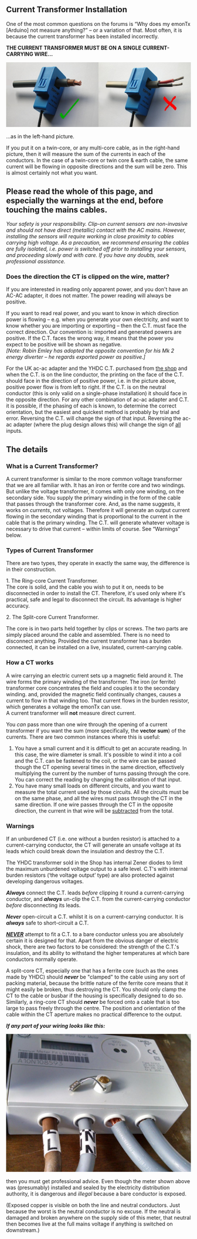## Current Transformer Installation

One of the most common questions on the forums is “Why does my emonTx [Arduino] not measure anything?” – or a variation of that. Most often, it is because the current transformer has been installed incorrectly.

**THE CURRENT TRANSFORMER MUST BE ON A SINGLE CURRENT-CARRYING WIRE…**

![CT on cable - right & wrong](files/CT-on-cable.jpg)

…as in the left-hand picture.

If you put it on a twin-core, or any multi-core cable, as in the right-hand picture, then it will measure the sum of the currents in each of the conductors. In the case of a twin-core or twin core & earth cable, the same current will be flowing in opposite directions and the sum will be zero. This is almost certainly not what you want.

## Please read the whole of this page, and especially the warnings at the end, before touching the mains cables.

_Your safety is your responsibility. Clip-on current sensors are non-invasive and should not have direct (metallic) contact with the AC mains. However, installing the sensors will require working in close proximity to cables carrying high voltage. As a precaution, we recommend ensuring the cables are fully isolated, i.e. power is switched off prior to installing your sensors, and proceeding slowly and with care. If you have any doubts, seek professional assistance._

### Does the direction the CT is clipped on the wire, matter?

If you are interested in reading only apparent power, and you don't have an AC-AC adapter, it does not matter. The power reading will always be positive.

If you want to read real power, and you want to know in which direction power is flowing – e.g. when you generate your own electricity, and want to know whether you are importing or exporting – then the C.T. must face the correct direction. Our convention is: imported and generated powers are positive. If the C.T. faces the wrong way, it means that the power you expect to be positive will be shown as negative.  
_[Note: Robin Emley has adopted the opposite convention for his Mk 2 energy diverter – he regards _exported_ power as positive.]_

For the UK ac-ac adapter and the YHDC C.T. purchased from [the shop](https://shop.openenergymonitor.com/components/) and when the C.T. is on the line conductor, the printing on the face of the C.T. should face in the direction of positive power, i.e. in the picture above, positive power flow is from left to right. If the C.T. is on the neutral conductor (this is only valid on a single-phase installation) it should face in the opposite direction. For any other combination of ac-ac adapter and C.T. it is possible, if the phasing of each is known, to determine the correct orientation, but the easiest and quickest method is probably by trial and error. Reversing the C.T. will change the sign of that input. Reversing the ac-ac adapter (where the plug design allows this) will change the sign of <u>all</u> inputs.

## The details

### What is a Current Transformer?

A current transformer is similar to the more common voltage transformer that we are all familiar with. It has an iron or ferrite core and two windings. But unlike the voltage transformer, it comes with only one winding, on the secondary side. You supply the primary winding in the form of the cable that passes through the transformer core. And, as the name suggests, it works on _currents_, not voltages. Therefore it will generate an output current flowing in the secondary winding that is proportional to the current in the cable that is the primary winding. The C.T. will generate whatever voltage is necessary to drive that current – within limits of course. See “Warnings” below.

### Types of Current Transformer

There are two types, they operate in exactly the same way, the difference is in their construction.

1\. The Ring-core Current Transformer.  
The core is solid, and the cable you wish to put it on, needs to be disconnected in order to install the CT. Therefore, it's used only where it's practical, safe and legal to disconnect the circuit. Its advantage is higher accuracy.

2\. The Split-core Current Transformer.

The core is in two parts held together by clips or screws. The two parts are simply placed around the cable and assembled. There is no need to disconnect anything. Provided the current transformer has a burden connected, it can be installed on a live, insulated, current-carrying cable.

### How a CT works

A wire carrying an electric current sets up a magnetic field around it. The wire forms the primary winding of the transformer. The iron (or ferrite) transformer core concentrates the field and couples it to the secondary winding. and, provided the magnetic field continually changes, causes a current to flow in that winding too. That current flows in the burden resistor, which generates a voltage the emonTx can use.  
A current transformer will **not** measure direct current.

You _can_ pass more than one wire through the opening of a current transformer if you want the sum (more specifically, the **vector sum**) of the currents. There are two common instances where this is useful:

1.  You have a small current and it is difficult to get an accurate reading. In this case, the wire diameter is small. It's possible to wind it into a coil and the C.T. can be fastened to the coil, or the wire can be passed though the CT opening several times in the same direction, effectively multiplying the current by the number of turns passing through the core. You can correct the reading by changing the calibration of that input.
2.  You have many small loads on different circuits, and you want to measure the total current used by those circuits. All the circuits must be on the same phase, and all the wires must pass through the CT in the same direction. If one wire passes through the CT in the opposite direction, the current in that wire will be <u>subtracted</u> from the total.

### Warnings

If an unburdened CT (i.e. one without a burden resistor) is attached to a current-carrying conductor, the CT will generate an unsafe voltage at its leads which could break down the insulation and destroy the C.T.

The YHDC transformer sold in the Shop has internal Zener diodes to limit the maximum unburdened voltage output to a safe level. C.T's with internal burden resistors (‘the voltage output’ type) are also protected against developing dangerous voltages.

_**Always**_ connect the C.T. leads _before_ clipping it round a current-carrying conductor, and _**always**_ un-clip the C.T. from the current-carrying conductor _before_ disconnecting its leads.

_**Never**_ open-circuit a C.T. whilst it is on a current-carrying conductor. It is _**always**_ safe to short-circuit a C.T.

<u>_**NEVER**_</u> attempt to fit a C.T. to a bare conductor unless you are absolutely certain it is designed for that. Apart from the obvious danger of electric shock, there are two factors to be considered: the strength of the C.T.'s insulation, and its ability to withstand the higher temperatures at which bare conductors normally operate.

A split-core CT, especially one that has a ferrite core (such as the ones made by YHDC) should _**never**_ be "clamped" to the cable using any sort of packing material, because the brittle nature of the ferrite core means that it might easily be broken, thus destroying the CT. You should only clamp the CT to the cable or busbar if the housing is specifically designed to do so. Similarly, a ring-core CT should **_never_** be forced onto a cable that is too large to pass freely through the centre. The position and orientation of the cable within the CT aperture makes no practical difference to the output.

_**If any part of your wiring looks like this:**_

![](files/dangerous_meter_install.jpg)

then you must get professional advice. Even though the meter shown above was (presumably) installed and sealed by the electricity distribution authority, it is dangerous and _illegal_ because a bare conductor is exposed.

(Exposed copper is visible on both the line and neutral conductors. Just because the worst is the neutral conductor is no excuse. If the neutral is damaged and broken anywhere on the supply side of this meter, that neutral then becomes live at the full mains voltage if anything is switched on downstream.)

